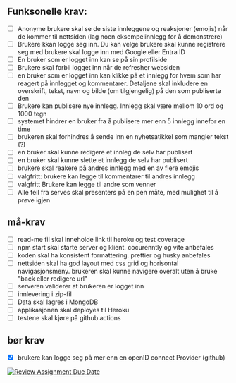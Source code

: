 
## Funksonelle krav:
* [ ] Anonyme brukere skal se de siste innleggene og reaksjoner (emojis) når de kommer til nettsiden (lag noen eksempelinnlegg for å demonstrere)
* [ ] Brukere kkan logge seg inn. Du kan velge brukere skal kunne registrere seg med brukere skal logge inn med Google eller Entra ID
* [ ] En bruker som er logget inn kan se på sin profilside
* [ ] Brukere skal forbli logget inn når de refresher websiden
* [ ] en bruker som er logget inn kan klikke på et innlegg for hvem som har reagert på innlegget og kommentarer. Detaljene skal inkludere en overskrift, tekst, navn og bilde (om tilgjengelig) på den som publiserte den
* [ ] Brukere kan publisere nye innlegg. Innlegg skal være mellom 10 ord og 1000 tegn
* [ ] systemet hindrer en bruker fra å publisere mer enn 5 innlegg innefor en time
* [ ] brukeren skal forhindres å sende inn en nyhetsatikkel som mangler tekst (?)
* [ ] en bruker skal kunne redigere et innleg de selv har publisert
* [ ] en bruker skal kunne slette et innlegg de selv har publisert
* [ ] brukere skal reakere på andres innlegg med en av flere emojis
* [ ] valgfritt: brukere kan legge til kommentarer til andres innlegg
* [ ] valgfritt Brukere kan legge til andre som venner
* [ ] Alle feil fra serves skal presenters på en pen måte, med mulighet til å prøve igjen

## må-krav
* [ ] read-me fil skal inneholde link til heroku og test coverage
* [ ] npm start skal starte server og klient. cocurenntly og vite anbefales
* [ ] koden skal ha konsistent formattering. prettier og husky anbefales
* [ ] nettsiden skal ha god layout med css grid og horisontal navigasjonsmeny. brukeren skal kunne navigere overalt uten å bruke "back eller redigere url"
* [ ] serveren validerer at brukeren er logget inn
* [ ] innlevering i zip-fil
* [ ] Data skal lagres i MongoDB
* [ ] applikasjonen skal deployes til Heroku
* [ ] testene skal kjøre på github actions

## bør krav
* [x] brukere kan logge seg på mer enn en openID connect Provider (github)



[![Review Assignment Due Date](https://classroom.github.com/assets/deadline-readme-button-22041afd0340ce965d47ae6ef1cefeee28c7c493a6346c4f15d667ab976d596c.svg)](https://classroom.github.com/a/nHPSu_dn)
